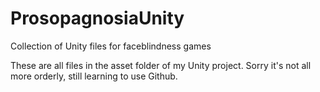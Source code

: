 # ProsopagnosiaUnity
Collection of Unity files for faceblindness games

These are all files in the asset folder of my Unity project. Sorry it's not all more orderly, still learning to use Github. 
